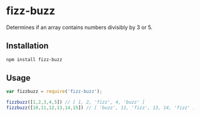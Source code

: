# fizz-buzz

Determines if an array contains numbers divisibly by 3 or 5.

Installation
------------

```bash
npm install fizz-buzz
```

Usage
-------

```js
var fizzbuzz = require('fizz-buzz');

fizzbuzz([1,2,3,4,5]) // [ 1, 2, 'fizz', 4, 'buzz' ]
fizzbuzz([10,11,12,13,14,15]) // [ 'buzz', 11, 'fizz', 13, 14, 'fizz' ]

```
